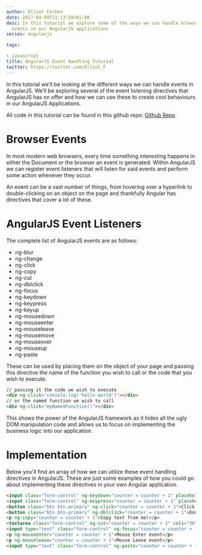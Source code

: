```yaml
---
author: Elliot Forbes
date: 2017-04-09T21:13:59+01:00
desc: In this tutorial we explore some of the ways we can handle browser and document
  events in our AngularJS applications
series: angularjs

tags:

- javascript
title: AngularJS Event Handling Tutorial
twitter: https://twitter.com/Elliot_F
---
```


In this tutorial we’ll be looking at the different ways we can handle events in AngularJS. We’ll be exploring several of the event listening directives that AngularJS has on offer and how we can use these to create cool behaviours in our AngularJS Applications.


<div class="github-link">
All code in this tutorial can be found in this github repo: <a href="https://github.com/elliotforbes/angularjs-fundamentals">Github Repo</a>
</div>


# Browser Events


In most modern web browsers, every time something interesting happens in either the Document or the browser an event is generated. Within AngularJS we can register event listeners that will listen for said events and perform some action whenever they occur. 


An event can be a vast number of things, from hovering over a hyperlink to double-clicking on an object on the page and thankfully Angular has directives that cover a lot of these. 


# AngularJS Event Listeners


The complete list of AngularJS events are as follows:


* ng-blur
* ng-change
* ng-click
* ng-copy
* ng-cut
* ng-dblclick
* ng-focus
* ng-keydown
* ng-keypress
* ng-keyup
* ng-mousedown
* ng-mouseenter
* ng-mouseleave
* ng-mousemove
* ng-mouseover
* ng-mouseup
* ng-paste


These can be used by placing them on the object of your page and passing this directive the name of the function you wish to call or the code that you wish to execute. 


```html
// passing it the code we wish to execute
<div ng-click="console.log('hello world')"></div>
// or the named function we wish to call
<div ng-click="myNamedFunction()"></div>
```

This shows the power of the AngularJS framework as it hides all the ugly DOM manipulation code and allows us to focus on implementing the business logic into our application.


# Implementation

Below you'll find an array of how we can utilize these event handling directives in AngularJS. These are just some examples of how you could go about implementing these directives in your own Angular application.

```html
<input class="form-control" ng-keydown="counter = counter + 1" placeholder="Keydown Change..."/>
<input class="form-control" ng-keypress="counter = counter + 1" placeholder="Keypress change..."/>
<button class="btn btn-primary" ng-click="counter = counter + 1">Click Me!</button>
<button class="btn btn-primary" ng-dblclick="counter = counter + 1">Double Click Me!</button>
<p ng-copy="counter = counter + 1">Copy text from me!</p>
<textarea class="form-control" ng-cut="counter = counter + 1" cols="30" rows="10">Cut text from me!</textarea>
<input type="text" class="form-control" ng-focus="counter = counter + 1" placeholder="Focus on me..."/>
<p ng-mouseenter="counter = counter + 1">Mouse Enter event</p>
<p ng-mouseleave="counter = counter + 1">Mouse Leave event</p>
<input type="text" class="form-control" ng-paste="counter = counter + 1" placeholder="paste into me..."/>
```